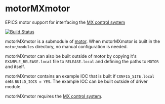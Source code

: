 # motorMXmotor
EPICS motor support for interfacing the [MX control system](http://mx.iit.edu/)

[![Build Status](https://github.com/epics-motor/motorMXmotor/actions/workflows/ci-scripts-build.yml/badge.svg)](https://github.com/epics-motor/motorMXmotor/actions/workflows/ci-scripts-build.yml)
<!--[![Build Status](https://travis-ci.org/epics-motor/motorMXmotor.png)](https://travis-ci.org/epics-motor/motorMXmotor)-->

motorMXmotor is a submodule of [motor](https://github.com/epics-modules/motor).  When motorMXmotor is built in the ``motor/modules`` directory, no manual configuration is needed.

motorMXmotor can also be built outside of motor by copying it's ``EXAMPLE_RELEASE.local`` file to ``RELEASE.local`` and defining the paths to ``MOTOR`` and itself.

motorMXmotor contains an example IOC that is built if ``CONFIG_SITE.local`` sets ``BUILD_IOCS = YES``.  The example IOC can be built outside of driver module.

motorMXmotor requires the [MX control system](http://mx.iit.edu/).
